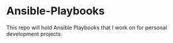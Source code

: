 Ansible-Playbooks
===========

This repo will hold Ansible Playbooks that I work on for personal development projects.  



